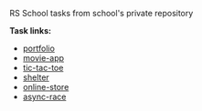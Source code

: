 RS School tasks from school's private repository

**Task links:**

* [portfolio](https://github.com/rolling-scopes-school/tasks/blob/master/tasks/portfolio/portfolio.md)
* [movie-app](https://github.com/rolling-scopes-school/tasks/blob/master/tasks/js30%23/js30-6.md)
* [tic-tac-toe](https://github.com/rolling-scopes-school/tasks/blob/master/tasks/js30%23/js30-7.md)
* [shelter](https://github.com/rolling-scopes-school/tasks/tree/master/stage1/stream1/shelter)
* [online-store](https://github.com/rolling-scopes-school/tasks/blob/master/tasks/online-store/README.md)
* [async-race](https://github.com/rolling-scopes-school/tasks/blob/master/tasks/async-race.md)